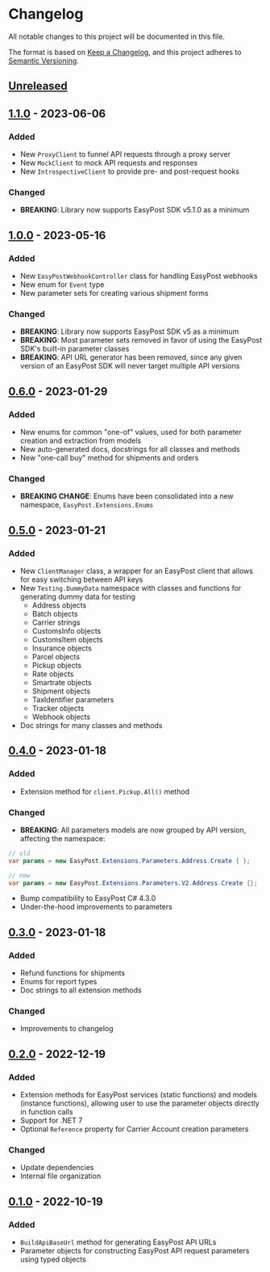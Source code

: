 # Changelog

All notable changes to this project will be documented in this file.

The format is based on [Keep a Changelog](https://keepachangelog.com/en/1.0.0/),
and this project adheres to [Semantic Versioning](https://semver.org/spec/v2.0.0.html).

## [Unreleased]

## [1.1.0] - 2023-06-06

### Added

- New `ProxyClient` to funnel API requests through a proxy server
- New `MockClient` to mock API requests and responses
- New `IntrospectiveClient` to provide pre- and post-request hooks

### Changed

- **BREAKING**: Library now supports EasyPost SDK v5.1.0 as a minimum

## [1.0.0] - 2023-05-16

### Added

- New `EasyPostWebhookController` class for handling EasyPost webhooks
- New enum for `Event` type
- New parameter sets for creating various shipment forms

### Changed

- **BREAKING**: Library now supports EasyPost SDK v5 as a minimum
- **BREAKING**: Most parameter sets removed in favor of using the EasyPost SDK's built-in parameter classes
- **BREAKING**: API URL generator has been removed, since any given version of an EasyPost SDK will never target multiple API versions

## [0.6.0] - 2023-01-29

### Added

- New enums for common "one-of" values, used for both parameter creation and extraction from models
- New auto-generated docs, docstrings for all classes and methods
- New "one-call buy" method for shipments and orders

### Changed

- **BREAKING CHANGE**: Enums have been consolidated into a new namespace, `EasyPost.Extensions.Enums`

## [0.5.0] - 2023-01-21

### Added

- New `ClientManager` class, a wrapper for an EasyPost client that allows for easy switching between API keys
- New `Testing.DummyData` namespace with classes and functions for generating dummy data for testing
    - Address objects
    - Batch objects
    - Carrier strings
    - CustomsInfo objects
    - CustomsItem objects
    - Insurance objects
    - Parcel objects
    - Pickup objects
    - Rate objects
    - Smartrate objects
    - Shipment objects
    - TaxIdentifier parameters
    - Tracker objects
    - Webhook objects
- Doc strings for many classes and methods

## [0.4.0] - 2023-01-18

### Added

- Extension method for `client.Pickup.All()` method

### Changed

- **BREAKING**: All parameters models are now grouped by API version, affecting the namespace:

```csharp
// old
var params = new EasyPost.Extensions.Parameters.Address.Create { };

// new
var params = new EasyPost.Extensions.Parameters.V2.Address.Create {};
```

- Bump compatibility to EasyPost C# 4.3.0
- Under-the-hood improvements to parameters

## [0.3.0] - 2023-01-18

### Added

- Refund functions for shipments
- Enums for report types
- Doc strings to all extension methods

### Changed

- Improvements to changelog

## [0.2.0] - 2022-12-19

### Added

- Extension methods for EasyPost services (static functions) and models (instance functions), allowing user to use the
  parameter objects directly in function calls
- Support for .NET 7
- Optional `Reference` property for Carrier Account creation parameters

### Changed

- Update dependencies
- Internal file organization

## [0.1.0] - 2022-10-19

### Added

- `BuildApiBaseUrl` method for generating EasyPost API URLs
- Parameter objects for constructing EasyPost API request parameters using typed objects

[Unreleased]: https://github.com/nwithan8/easypost-extensions-dotnet/compare/1.1.0...HEAD

[1.1.0]: https://github.com/nwithan8/easypost-extensions-dotnet/compare/1.0.0...1.1.0

[1.0.0]: https://github.com/nwithan8/easypost-extensions-dotnet/compare/0.6.0...1.0.0

[0.6.0]: https://github.com/nwithan8/easypost-extensions-dotnet/compare/0.5.0...0.6.0

[0.5.0]: https://github.com/nwithan8/easypost-extensions-dotnet/compare/0.4.0...0.5.0

[0.4.0]: https://github.com/nwithan8/easypost-extensions-dotnet/compare/0.3.0...0.4.0

[0.3.0]: https://github.com/nwithan8/easypost-extensions-dotnet/compare/0.2.0...0.3.0

[0.2.0]: https://github.com/nwithan8/easypost-extensions-dotnet/compare/0.1.0...0.2.0

[0.1.0]: https://github.com/nwithan8/easypost-extensions-dotnet/releases/tag/0.1.0
